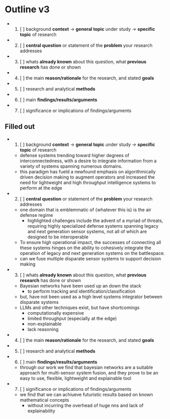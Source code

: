 # Outline v3

- 1. [ ] background **context** -> **general topic** under study -> **specific topic** of research
- 2. [ ] **central question** or statement of the **problem** your research addresses
- 3. [ ] whats **already known** about this question, what **previous research** has done or shown
- 4. [ ] the main **reason/rationale** for the research, and stated **goals**
- 5. [ ] research and analytical **methods**
- 6. [ ] main **findings/results/arguments**
- 7. [ ] significance or implications of findings/arguments

## Filled out

- 1. [ ] background **context** -> **general topic** under study -> **specific topic** of research
  - defense systems trending toward higher degrees of interconnectedness, with a desire to integrate information from a variety of systems spanning numerous domains.
  - this paradigm has fueld a newfound emphasis on algorithmically driven decision making to augment operators and increased the need for lightweight and high throughput intelligence systems to perform at the edge
- 2. [ ] **central question** or statement of the **problem** your research addresses
  - one domain that is emblemmatic of {whatever this is} is the air defense regime
    - highlighted challenges include the advent of a myriad of threats, requiring highly specialized defense systems spanning legacy and next generation sensor systems, not all of which are designed to be interoperable
  - To ensure high operational impact, the successes of connecting all these systems hinges on the ability to cohesively integrate the operation of legacy and next generation systems on the battlespace.
  - can we fuse multiple disparate sensor systems to support decision making
- 3. [ ] whats **already known** about this question, what **previous research** has done or shown
  - Bayesian networks have been used up an down the stack
    - to perform tracking and identification/classification
  - but, have not been used as a high level systems integrator between disparate systems
  - LLMs and other techniques exist, but have shortcomings
    - computationally expensive
    - limited throughput (especially at the edge)
    - non-explainable
    - lack reasoning
- 4. [ ] the main **reason/rationale** for the research, and stated **goals**
- 5. [ ] research and analytical **methods**
- 6. [ ] main **findings/results/arguments**
  - through our work we find that bayesian networks are a suitable approach for multi-sensor system fusion, and they prove to be an easy to use, flexible, lightweight and explainable tool
- 7. [ ] significance or implications of findings/arguments
  - we find that we can achiueve futuristic results based on known mathematical concepts
    - without incurring the overhead of huge nns and lack of explainability
